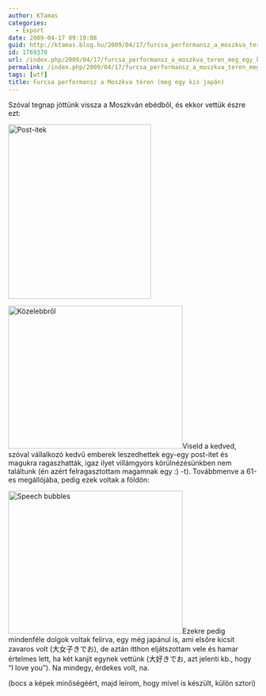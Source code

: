 ```yaml
---
author: KTamas
categories:
  - Export
date: 2009-04-17 09:19:08
guid: http://ktamas.blog.hu/2009/04/17/furcsa_performansz_a_moszkva_teren_meg_egy_kis_japan
id: 1769370
url: /index.php/2009/04/17/furcsa_performansz_a_moszkva_teren_meg_egy_kis_japan/
permalink: /index.php/2009/04/17/furcsa_performansz_a_moszkva_teren_meg_egy_kis_japan/
tags: [wtf]
title: Furcsa performansz a Moszkva téren (meg egy kis japán)
---
```


Szóval tegnap jöttünk vissza a Moszkván ebédből, és ekkor vettük észre ezt: 

[<img class="aligncenter size-full wp-image-378" title="Post-itek" src="http://ktamas.blog.hu/media/image/200904/photo010.jpg" alt="Post-itek" width="288" height="352" />](http://ktamas.blog.hu/media/image/200904/photo010.jpg) 

[<img class="aligncenter size-full wp-image-379" title="Közelebbről" src="http://ktamas.blog.hu/media/image/200904/photo011.jpg" alt="Közelebbről" width="352" height="288" />](http://ktamas.blog.hu/media/image/200904/photo011.jpg)Viseld a kedved, szóval vállalkozó kedvű emberek leszedhettek egy-egy post-itet és magukra ragaszhatták, igaz ilyet villámgyors körülnézésünkben nem találtunk (én azért felragasztottam magamnak egy :) -t). Továbbmenve a 61-es megállójába, pedig ezek voltak a földön: 

[<img class="aligncenter size-full wp-image-381" title="Speech bubbles" src="http://ktamas.blog.hu/media/image/200904/photo014.jpg" alt="Speech bubbles" width="352" height="288" />](http://ktamas.blog.hu/media/image/200904/photo014.jpg)Ezekre pedig mindenféle dolgok voltak felírva, egy még japánul is, ami elsőre kicsit zavaros volt (大女子きでお), de aztán ítthon eljátszottam vele és hamar értelmes lett, ha két kanjit egynek vettünk (大好きでお, azt jelenti kb., hogy &#8220;I love you&#8221;). Na mindegy, érdekes volt, na. 

(bocs a képek minőségéért, majd leírom, hogy mivel is készült, külön sztori)
